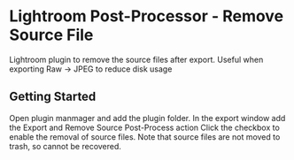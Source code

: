 # Lightroom Post-Processor - Remove Source File

Lightroom plugin to remove the source files after export. 
Useful when exporting Raw -> JPEG to reduce disk usage

## Getting Started

Open plugin manmager and add the plugin folder. 
In the export window add the Export and Remove Source Post-Process action
Click the checkbox to enable the removal of source files. Note that source files are not moved to trash, so cannot be recovered. 
